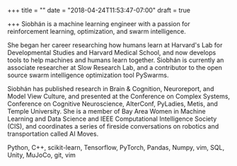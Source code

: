 +++
title = ""
date = "2018-04-24T11:53:47-07:00"
draft = true

+++
Siobhán is a machine learning engineer with a passion for reinforcement
learning, optimization, and swarm intelligence.

She began her career researching how humans learn at Harvard's Lab for
Developmental Studies and Harvard Medical School, and now develops tools
to help machines and humans learn together. Siobhán is currently an
associate researcher at Slow Research Lab, and a contributor to the open
source swarm intelligence optimization tool PySwarms.

Siobhán has published research in Brain & Cognition, Neuroreport, and
Model View Culture, and presented at the Conference on Complex Systems,
Conference on Cognitive Neuroscience, AlterConf, PyLadies, Metis, and
Temple University. She is a member of Bay Area Women in Machine Learning
and Data Science and IEEE Computational Intelligence Society (CIS), and
coordinates a series of fireside conversations on robotics and
transportation called AI Moves.

Python, C++, scikit-learn, Tensorflow, PyTorch, Pandas, Numpy, vim, SQL,
Unity, MuJoCo, git, vim

